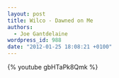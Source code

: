 ```yaml
---
layout: post
title: Wilco - Dawned on Me
authors:
  - Joe Gantdelaine
wordpress_id: 988
date: "2012-01-25 18:08:21 +0100"
---
```


{% youtube gbHTaPk8Qmk %}

